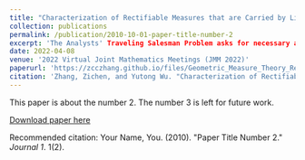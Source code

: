 ```yaml
---
title: "Characterization of Rectifiable Measures that are Carried by Lipschitz Graphs2"
collection: publications
permalink: /publication/2010-10-01-paper-title-number-2
excerpt: 'The Analysts' Traveling Salesman Problem asks for necessary and sufficient conditions under which a set is contained inside of a Lipschtiz image. One direction for further study is to find a characterization of measures carried by Lipschitz graphs. In previous work, balls centered at each point in the support are used to give a characterization of doubling measures that are carried by Lipschitz graphs. To further extend that work, we develop and prove sufficient and necessary conditions for doubling measures carried by Lipschitz graphs in terms of dyadic cubes. Along the way, we prove a doubling measure property and a geometric lemma for measures that hold under the dyadic cube regime. These new results provide a characterization of measures carried by Lipschitz graphs that is more discrete in nature.'
date: 2022-04-08
venue: '2022 Virtual Joint Mathematics Meetings (JMM 2022)'
paperurl: 'https://zcczhang.github.io/files/Geometric_Measure_Theory_Research.pdf'
citation: 'Zhang, Zichen, and Yutong Wu. "Characterization of Rectifiable Measures Carried by Lipschitz Graphs." 2022 Virtual Joint Mathematics Meetings (JMM 2022). AMS.'
---
```

This paper is about the number 2. The number 3 is left for future work.

[Download paper here](http://academicpages.github.io/files/paper2.pdf)

Recommended citation: Your Name, You. (2010). "Paper Title Number 2." <i>Journal 1</i>. 1(2).